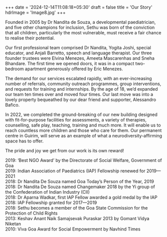 +++
date = '2024-12-14T11:08:18+05:30'
draft = false
title = 'Our Story'
hdrImage = 'Image8.jpg'
+++

Founded in 2005 by Dr Nandita de Souza, a developmental paediatrician, and five other champions for inclusion, Sethu was born of the conviction that all children, particularly the most vulnerable, must receive a fair chance to realise their potential.

Our first professional team comprised Dr Nandita, Yogita Joshi, special educator, and Anjali Barretto, speech and language therapist. Our three founder trustees were Elvina Menezes, Ameeta Mascarenhas and Sneha Bhandare. The first time we opened doors, it was in a compact two-bedroom apartment generously offered by Eric Menezes.

The demand for our services escalated rapidly, with an ever-increasing number of referrals, community outreach programmes, group interventions, and requests for training and internships. By the age of 18, we’d expanded our team ten times over and moved four times. Our last move was into a lovely property bequeathed by our dear friend and supporter, Alessandro Bafico.

In 2022, we completed the ground-breaking of our new building designed with fit-for-purpose facilities for assessments, a variety of therapies, counselling, safe play, teaching, training and much more. It will enable us to reach countless more children and those who care for them. Our permanent centre in Guirim, will serve as an example of what a neurodiversity-affirming space has to offer.

The pride and joy we get from our work is its own reward!

2019: ‘Best NGO Award’ by the Directorate of Social Welfare, Government of Goa  
2019: Indian Association of Paediatrics (IAP) Fellowship renewed for 2019—2021  
2018: Dr Nandita De Souza named Goa Today’s Person of the Year, 2019  
2018: Dr Nandita De Souza named Changemaker 2018 by the Yi group of the Confederation of Indian Industry (CII)  
2018: Dr Aparna Wadkar, first IAP Fellow awarded a gold medal by the IAP  
2018: IAP Fellowship granted for 2017—2019  
2018: Sethu becomes a member of the Goa State Commission for the Protection of Child Rights  
2013: Keshav Anant Naik Samajsevak Puraskar 2013 by Gomant Vidya Niketan  
2010: Viva Goa Award for Social Empowerment by Navhind Times
